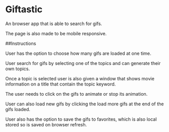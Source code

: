 # Giftastic

An browser app that is able to search for gifs.

The page is also made to be mobile responsive.

##Instructions

User has the option to choose how many gifs are loaded at one time.

User search for gifs by selecting one of the topics and can generate their own topics.

Once a topic is selected user is also given a window that shows movie information on a title that contain the topic keyword.

The user needs to click on the gifs to animate or stop its animation.

User can also load new gifs by clicking the load more gifs at the end of the gifs loaded.

User also has the option to save the gifs to favorites, which is also local stored so is saved on browser refresh.






